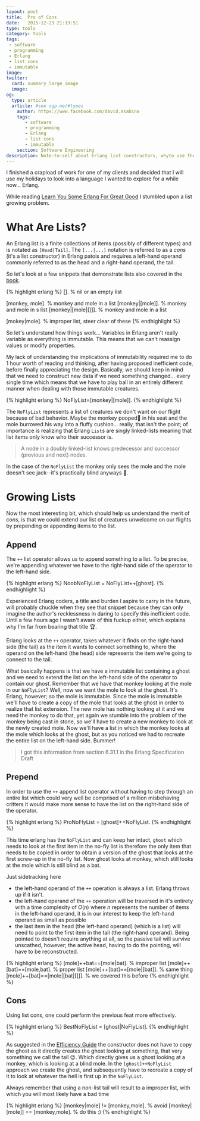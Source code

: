 ```yaml
---
layout: post
title:  Pro of Cons
date:   2015-12-23 21:13:51
type: tools
category: tools
tags:
 - software
 - programming 
 - Erlang
 - list cons
 - immutable
image: 
twitter:
  card: summary_large_image
  image: 
og:
  type: article
  article: #see ogp.me/#types
    author: https://www.facebook.com/david.asabina
    tags:
       - software
       - programming 
       - Erlang
       - list cons
       - immutable
    section: Software Engineering
description: Note-to-self about Erlang list constructors, whyto use them and how to refrain from writing code I could get murered over by some angry developers.
---
```


I finished a crapload of work for one of my clients and decided that I will
use my holidays to look into a language I wanted to explore for a while now...
Erlang.

While reading [Learn You Some Erlang For Great Good](http://learnyousomeerlang.com/)
I stumbled upon a list growing problem.

# What Are Lists?

An Erlang list is a finite collections of items (possibly of different types)
and is notated as `[Head|Tail]`. The `[...|...]` notation is referred to as a
_cons_ (it's a list constructor) in Erlang patois and requires a left-hand
operand commonly referred to as the head and a right-hand operand, the tail.

So let's look at a few snippets that demonstrate lists also covered
in the [book](http://learnyousomeerlang.com/starting-out-for-real#lists).

{% highlight erlang %}
[]. % nil or an empty list

[monkey, mole]. % monkey and mole in a list
[monkey|[mole]]. % monkey and mole in s list
[monkey|[mole|[]]]. % monkey and mole in a list

[mokey|mole]. % improper list, steer clear of these
{% endhighlight %}

So let's understand how things work... Variables in Erlang aren't really
variable as everything is immutable. This means that we can't reassign values
or modify properties.

My lack of understanding the implications of immutability required me to do 1
hour worth of reading and thinking, after having proposed inefficient code,
before finally appreciating the design. Basically, we should keep in mind that
we need to construct new data if we need something changed... every single
time which means that we have to play ball in an entirely different manner
when dealing with those immutable creatures.

<!-- TODO: twitter conv -->

{% highlight erlang %}
NoFlyList=[monkey|[mole]].
{% endhighlight %}

The `NoFlyList` represents a list of creatures we don't want on our flight
because of bad behavior. Maybe the monkey pooped:poop: in his seat and the mole
burrowed his way into a fluffy cushion... really, that isn't the point; of
importance is realizing that Erlang `List`s are singly linked-lists meaning
that list items only know who their successor is.

> A node in a doubly linked-list knows predecessor and successor (previous and next) nodes.

In the case of the `NoFlyList` the monkey only sees the mole and the mole
doesn't see jack--it's practically blind anyways :eyes:.

<!-- TODO: Image of mode looking at other item -->

# Growing Lists

Now the most interesting bit, which should help us understand the merit of
_cons_, is that we could extend our list of creatures unwelcome on our flights
by prepending or appending items to the list.

<!-- In case of appending the
list we would have to tell the mole to remember who its successor is. Since
this requires a change to the mole, which isn't possible in Erlang because
everything is immutable, we would have to rebuild (let's say copy) the entire
list and in the process record the mole's successor.-->

## Append

The `++` list operator allows us to append something to a list. To be precise,
we're appending whatever we have to the right-hand side of the operator to the
left-hand side.

{% highlight erlang %}
NoobNoFlyList = NoFlyList++[ghost].
{% endhighlight %}

Experienced Erlang coders, a title and burden I aspire to carry in the future,
will probably chuckle when they see that snippet because they can only imagine
the author's recklessness in daring to specify this inefficient code. Until a
few hours ago I wasn't aware of this fuckup either, which explains why I'm far
from bearing that title :trophy:.

Erlang looks at the `++` operator, takes whatever it finds on the
right-hand side (the tail) as the item it wants to connect something to, where
the operand on the left-hand (the head) side represents the item we're going to
connect to the tail.

What basically happens is that we have a immutable list
containing a ghost and we need to extend the list on the left-hand side of the
operator to contain our ghost. Remember that we have that monkey looking at the
mole in our `NoFlyList`? Well, now we want the mole to look at the ghost. It's
Erlang, however; so the mole is immutable. Since the mole is immutable we'll
have to create a copy of the mole that looks at the ghost in order to realize
that list extension. The new mole has nothing looking at it and we need the
monkey to do that, yet again we stumble into the problem of the monkey being
cast in stone, so we'll have to create a new monkey to look at the newly
created mole. Now we'll have a list in which the monkey looks at the mole
which looks at the ghost, but as you noticed we had to recreate the entire
list on the left-hand side. Bummer!

<!-- TODO: Visual representation of having to copy the NoFlyList -->

> I got this information from section 6.31.1 in the Erlang Specification Draft

## Prepend

In order to use the `++` append list operator without having to step through an
entire list which could very well be comprised of a million misbehaving
critters it would make more sense to have the list on the right-hand side of
the operator. 

<!-- TODO: Visual representation of a appending a list to a shortlist,
emphasize the impact of the shortlist which has to be produced and why it
needs to be copied since the shortlist isn't looking at anything -->

{% highlight erlang %}
ProNoFlyList = [ghost]++NoFlyList.
{% endhighlight %}

This time erlang has the `NoFlyList` and can keep her intact, `ghost` which
needs to look at the first item in the no-fly list is therefore the only item
that needs to be copied in order to obtain a version of the ghost that looks at
the first screw-up in the no-fly list. Now ghost looks at monkey, which still
looks at the mole which is still blind as a bat.

Just sidetracking here

 - the left-hand operand of the `++` operation is always a list. Erlang throws
 up if it isn't.
 - the left-hand operand of the `++` operation will be traversed in it's
 entirety with a time complexity of $O(n)$ where $n$ represents the number of
 items in the left-hand operand, it is in our interest to keep the left-hand
 operand as small as possible
 - the last item in the head (the left-hand operand) (which is a list) will
 need to point to the first item in the tail (the right-hand operand). Being
 pointed to doesn't require anything at all, so the passive tail will survive
 unscathed, however; the active head, having to do the pointing, will have to
 be reconstructed.

{% highlight erlang %}
[mole]++bat==[mole|bat]. % improper list
[mole]++[bat]==[mole,bat]. % proper list
[mole]++[bat]==[mole|[bat]]. % same thing
[mole]++[bat]==[mole|[bat|[]]]. % we covered this before
{% endhighlight %}


## Cons
Using list cons, one could perform the previous feat more effectively.

{% highlight erlang %}
BestNoFlyList = [ghost|NoFlyList].
{% endhighlight %}

As suggested in the [Efficiency Guide](http://www.erlang.org/doc/efficiency_guide/myths.html#id61192)
the constructor does not have to copy the ghost as it directly creates the
ghost looking at something, that very something we call the tail :wink:. Which directly gives us a ghost looking at a
monkey, which is looking at a blind mole. In the `[ghost]++NoFlyList` approach
we create the ghost, and subsequently have to recreate a copy of it to look at
whatever the hell is first up in the `NoFlyList`.

Always remember that using a non-list tail will result to a improper list,
with which you will most likely have a bad time

{% highlight erlang %}
[monkey|mole] != [monkey,mole]. % avoid
[monkey|[mole]] == [monkey,mole]. % do this :)
{% endhighlight %}

<!-- TODO: VIsual representation of a cons used which doesn't have to copy 
a shortlist because the head is already created ready to point to something
that is going to be supplied -->

